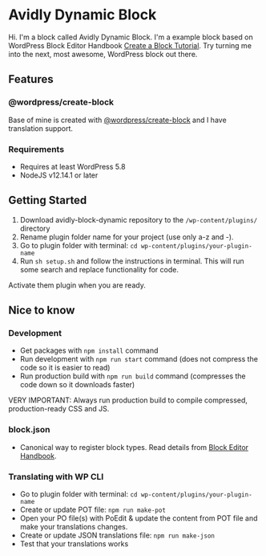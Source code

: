 # Avidly Dynamic Block
Hi. I'm a block called Avidly Dynamic Block. I'm a example block based on WordPress Block Editor Handbook <a href="https://developer.wordpress.org/block-editor/handbook/tutorials/create-block/">Create a Block Tutorial</a>. Try turning me into the next, most awesome, WordPress block out there.

## Features

### @wordpress/create-block
Base of mine is created with <a href="https://www.npmjs.com/package/@wordpress/create-block">@wordpress/create-block</a> and I have translation support.

### Requirements
* Requires at least WordPress 5.8
* NodeJS v12.14.1 or later

## Getting Started
1. Download avidly-block-dynamic repository to the `/wp-content/plugins/` directory
2. Rename plugin folder name for your project (use only a-z and -).
3. Go to plugin folder with terminal: `cd wp-content/plugins/your-plugin-name`
4. Run `sh setup.sh` and follow the instructions in terminal. This will run some search and replace functionality for code.

Activate them plugin when you are ready.

## Nice to know

### Development
- Get packages with `npm install` command
- Run development with `npm run start` command (does not compress the code so it is easier to read)
- Run production build with `npm run build` command (compresses the code down so it downloads faster)

VERY IMPORTANT: Always run production build to compile compressed, production-ready CSS and JS.

### block.json
- Canonical way to register block types. Read details from <a href="https://developer.wordpress.org/block-editor/reference-guides/block-api/block-metadata/">Block Editor Handbook</a>.

### Translating with WP CLI
- Go to plugin folder with terminal: `cd wp-content/plugins/your-plugin-name`
- Create or update POT file: `npm run make-pot`
- Open your PO file(s) with PoEdit & update the content from POT file and make your translations changes.
- Create or update JSON translations file: `npm run make-json`
- Test that your translations works
